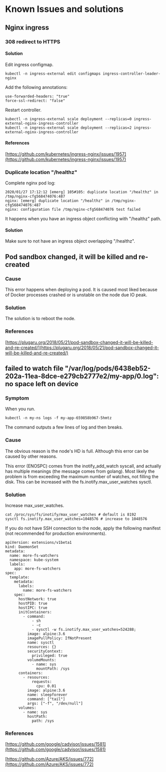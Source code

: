 # Known Issues and solutions

## Nginx ingress

### 308 redirect to HTTPS

#### Solution

Edit ingress configmap.

```text
kubectl -n ingress-external edit configmaps ingress-controller-leader-nginx
```

Add the following annotations:

```text
use-forwarded-headers: "true"
force-ssl-redirect: "false"
```

Restart controller.

```text
kubectl -n ingress-external scale deployment --replicas=0 ingress-external-nginx-ingress-controller
kubectl -n ingress-external scale deployment --replicas=2 ingress-external-nginx-ingress-controller
```

#### References

[https://github.com/kubernetes/ingress-nginx/issues/1957](https://github.com/kubernetes/ingress-nginx/issues/1957)

### Duplicate location "/healthz"

Complete nginx pod log:

```text
2020/01/27 17:12:12 [emerg] 105#105: duplicate location "/healthz" in /tmp/nginx-cfg568474076:487
nginx: [emerg] duplicate location "/healthz" in /tmp/nginx-cfg568474076:487
nginx: configuration file /tmp/nginx-cfg568474076 test failed
```

It happens when you have an ingress object conflicting with "/healthz" path.

#### Solution

Make sure to not have an ingress object overlapping "/healthz".

## Pod sandbox changed, it will be killed and re-created

### Cause

This error happens when deploying a pod. It is caused most liked because of Docker processes crashed or is unstable on the node due IO peak.

### Solution

The solution is to reboot the node.

### References

[https://plugaru.org/2018/05/21/pod-sandbox-changed-it-will-be-killed-and-re-created/](https://plugaru.org/2018/05/21/pod-sandbox-changed-it-will-be-killed-and-re-created/)

## failed to watch file "/var/log/pods/6438eb52-202a-11ea-8dce-e279cb2777e2/my-app/0.log": no space left on device

### Symptom

When you run.

```text
kubectl -n my-ns logs -f my-app-659858b967-5hmtz
```

The command outputs a few lines of log and then breaks.

### Cause

The obvious reason is the node's HD is full. Although this error can be caused by other reasons.

This error \(ENOSPC\) comes from the inotify\_add\_watch syscall, and actually has multiple meanings \(the message comes from golang\). Most likely the problem is from exceeding the maximum number of watches, not filling the disk. This can be increased with the fs.inotify.max\_user\_watches sysctl.

### Solution

Increase max\_user\_watches.

```text
cat /proc/sys/fs/inotify/max_user_watches # default is 8192 
sysctl fs.inotify.max_user_watches=1048576 # increase to 1048576
```

If you do not have SSH connection to the node, apply the following manifest \(not recommended for production environments\).

```text
apiVersion: extensions/v1beta1
kind: DaemonSet
metadata:
  name: more-fs-watchers
  namespace: kube-system
  labels:
    app: more-fs-watchers
spec:
  template:
    metadata:
      labels:
        name: more-fs-watchers
    spec:
      hostNetwork: true
      hostPID: true
      hostIPC: true
      initContainers:
        - command:
            - sh
            - -c
            - sysctl -w fs.inotify.max_user_watches=524288;
          image: alpine:3.6
          imagePullPolicy: IfNotPresent
          name: sysctl
          resources: {}
          securityContext:
            privileged: true
          volumeMounts:
            - name: sys
              mountPath: /sys
      containers:
        - resources:
            requests:
              cpu: 0.01
          image: alpine:3.6
          name: sleepforever
          command: ["tail"]
          args: ["-f", "/dev/null"]
      volumes:
        - name: sys
          hostPath:
            path: /sys
```

### References

[https://github.com/google/cadvisor/issues/1581](https://github.com/google/cadvisor/issues/1581)

[https://github.com/Azure/AKS/issues/772](https://github.com/Azure/AKS/issues/772)

